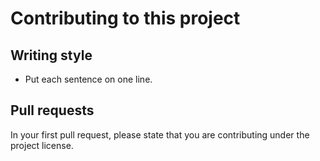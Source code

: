 # Contributing to this project

## Writing style

- Put each sentence on one line.

## Pull requests

In your first pull request, please state that you are contributing under the project license.